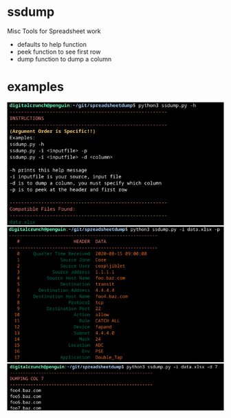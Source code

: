 # ssdump
Misc Tools for Spreadsheet work

- defaults to help function
- peek function to see first row
- dump function to dump a column

# examples
![help screen](ssdump-help.png)
![peeking](ssdump-peek.png)
![dumping column](ssdump-dumpcol7.png)

